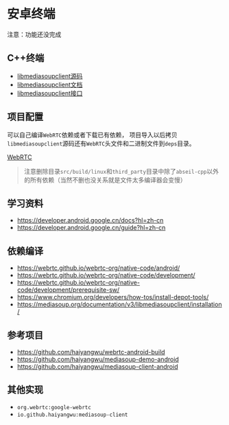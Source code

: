 # 安卓终端

注意：功能还没完成

## C++终端

* [libmediasoupclient源码](https://github.com/versatica/libmediasoupclient)
* [libmediasoupclient文档](https://mediasoup.org/documentation/v3/libmediasoupclient)
* [libmediasoupclient接口](https://mediasoup.org/documentation/v3/libmediasoupclient/api)

## 项目配置

可以自己编译`WebRTC`依赖或者下载已有依赖，
项目导入以后拷贝`libmediasoupclient`源码还有`WebRTC`头文件和二进制文件到`deps`目录。

[WebRTC](https://pan.baidu.com/s/1E_DXv32D9ODyj5J-o-ji_g?pwd=hudc)

> 注意删除目录`src/build/linux`和`third_party`目录中除了`abseil-cpp`以外的所有依赖（当然不删也没关系就是文件太多编译器会变慢）

## 学习资料

* https://developer.android.google.cn/docs?hl=zh-cn
* https://developer.android.google.cn/guide?hl=zh-cn

## 依赖编译

* https://webrtc.github.io/webrtc-org/native-code/android/
* https://webrtc.github.io/webrtc-org/native-code/development/
* https://webrtc.github.io/webrtc-org/native-code/development/prerequisite-sw/
* https://www.chromium.org/developers/how-tos/install-depot-tools/
* https://mediasoup.org/documentation/v3/libmediasoupclient/installation/

## 参考项目

* https://github.com/haiyangwu/webrtc-android-build
* https://github.com/haiyangwu/mediasoup-demo-android
* https://github.com/haiyangwu/mediasoup-client-android

## 其他实现

* `org.webrtc:google-webrtc`
* `io.github.haiyangwu:mediasoup-client`
